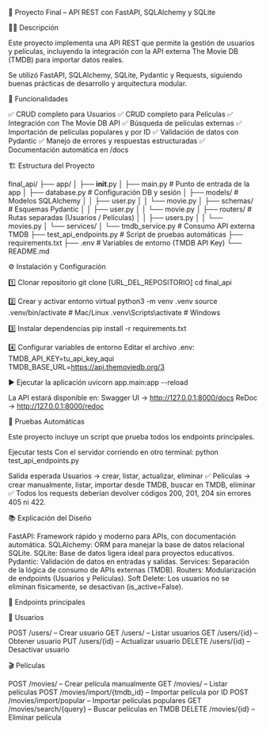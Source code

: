 📌 Proyecto Final – API REST con FastAPI, SQLAlchemy y SQLite

👨‍💻 Descripción

Este proyecto implementa una API REST que permite la gestión de usuarios y películas, incluyendo la integración con la API externa The Movie DB (TMDB) para importar datos reales.

Se utilizó FastAPI, SQLAlchemy, SQLite, Pydantic y Requests, siguiendo buenas prácticas de desarrollo y arquitectura modular.

🚀 Funcionalidades

✅ CRUD completo para Usuarios
✅ CRUD completo para Películas
✅ Integración con The Movie DB API
✅ Búsqueda de películas externas
✅ Importación de películas populares y por ID
✅ Validación de datos con Pydantic
✅ Manejo de errores y respuestas estructuradas
✅ Documentación automática en /docs

🏗️ Estructura del Proyecto

final_api/
├── app/
│   ├── __init__.py
│   ├── main.py               # Punto de entrada de la app
│   ├── database.py           # Configuración DB y sesión
│   ├── models/               # Modelos SQLAlchemy
│   │   ├── user.py
│   │   └── movie.py
│   ├── schemas/              # Esquemas Pydantic
│   │   ├── user.py
│   │   └── movie.py
│   ├── routers/              # Rutas separadas (Usuarios / Películas)
│   │   ├── users.py
│   │   └── movies.py
│   └── services/
│       └── tmdb_service.py   # Consumo API externa TMDB
├── test_api_endpoints.py     # Script de pruebas automáticas
├── requirements.txt
├── .env                      # Variables de entorno (TMDB API Key)
└── README.md

⚙️ Instalación y Configuración

1️⃣ Clonar repositorio
git clone [URL_DEL_REPOSITORIO]
cd final_api

2️⃣ Crear y activar entorno virtual
python3 -m venv .venv
source .venv/bin/activate     # Mac/Linux
.venv\Scripts\activate        # Windows

3️⃣ Instalar dependencias
pip install -r requirements.txt

4️⃣ Configurar variables de entorno
Editar el archivo .env:
TMDB_API_KEY=tu_api_key_aqui
TMDB_BASE_URL=https://api.themoviedb.org/3

▶️ Ejecutar la aplicación
uvicorn app.main:app --reload

La API estará disponible en:
Swagger UI → http://127.0.0.1:8000/docs
ReDoc → http://127.0.0.1:8000/redoc

🧪 Pruebas Automáticas

Este proyecto incluye un script que prueba todos los endpoints principales.

Ejecutar tests
Con el servidor corriendo en otro terminal:
python test_api_endpoints.py

Salida esperada
Usuarios → crear, listar, actualizar, eliminar ✅
Películas → crear manualmente, listar, importar desde TMDB, buscar en TMDB, eliminar ✅
Todos los requests deberían devolver códigos 200, 201, 204 sin errores 405 ni 422.

📚 Explicación del Diseño

FastAPI: Framework rápido y moderno para APIs, con documentación automática.
SQLAlchemy: ORM para manejar la base de datos relacional SQLite.
SQLite: Base de datos ligera ideal para proyectos educativos.
Pydantic: Validación de datos en entradas y salidas.
Services: Separación de la lógica de consumo de APIs externas (TMDB).
Routers: Modularización de endpoints (Usuarios y Películas).
Soft Delete: Los usuarios no se eliminan físicamente, se desactivan (is_active=False).

🔑 Endpoints principales

👥 Usuarios

POST /users/ – Crear usuario
GET /users/ – Listar usuarios
GET /users/{id} – Obtener usuario
PUT /users/{id} – Actualizar usuario
DELETE /users/{id} – Desactivar usuario

🎬 Películas

POST /movies/ – Crear película manualmente
GET /movies/ – Listar películas
POST /movies/import/{tmdb_id} – Importar película por ID
POST /movies/import/popular – Importar películas populares
GET /movies/search/{query} – Buscar películas en TMDB
DELETE /movies/{id} – Eliminar película

